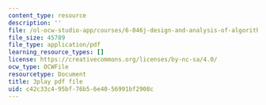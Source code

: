 ```yaml
---
content_type: resource
description: ''
file: /ol-ocw-studio-app/courses/6-046j-design-and-analysis-of-algorithms-spring-2015/c42c33c495bf76b56e4056991bf2908c_zM5MW5NKZJg.pdf
file_size: 45789
file_type: application/pdf
learning_resource_types: []
license: https://creativecommons.org/licenses/by-nc-sa/4.0/
ocw_type: OCWFile
resourcetype: Document
title: 3play pdf file
uid: c42c33c4-95bf-76b5-6e40-56991bf2908c
---
```

